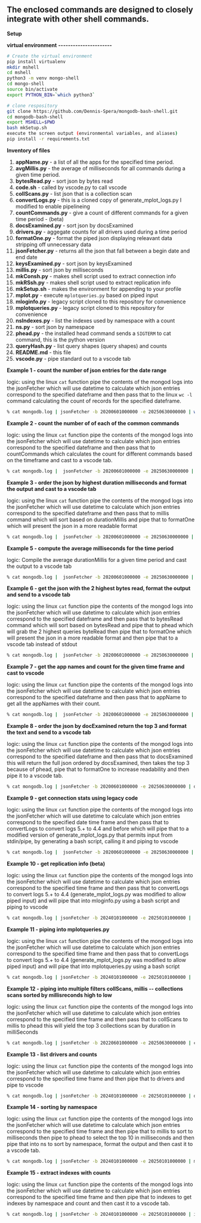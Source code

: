 ## The enclosed commands are designed to closely integrate with other shell commands. 

**Setup**

**virtual environment**
**----------------------**


```bash
# Create the virtual environment
pip install virtualenv
mkdir mshell
cd mshell
python3 -m venv mongo-shell
cd mongo-shell
source bin/activate
export PYTHON_BIN=`which python3`
```

```bash
# clone respository
git clone https://github.com/Dennis-Spera/mongodb-bash-shell.git
cd mongodb-bash-shell
export MSHELL=$PWD
bash mkSetup.sh
execute the screen output (environmental variables, and aliases)
pip install -r requirements.txt
```

**Inventory of files**

 1. **appName.py** - a list of all the apps for the specified time period.
 2. **avgMillis.py** - the average of milliseconds for all commands during a given time period.
 3. **bytesRead.py** - sort json by bytes read
 4. **code.sh** - called by vscode.py to call vscode
 5. **collScans.py** - list json that is a collection scan
 6. **convertLogs.py** - this is a cloned copy of generate_mplot_logs.py I modified to enable pipelineing
 7. **countCommands.py** - give a count of different commands for a given time period - (beta)
 8. **docsExamined.py** - sort json by docsExamined
 9. **drivers.py** - aggegate counts for all drivers used during a time period
10. **formatOne.py** - format the piped json displaying releavant data stripping off unnecessary data 
11. **jsonFetcher.py** - returns all the json that fall between a begin date and end date
12. **keysExamined.py** - sort json by keysExamined
14. **millis.py** - sort json by milliseconds
15. **mkConsh.py** - makes shell script used to extract connection info
16. **mkRSsh.py** - makes shell script used to extract replication info
17. **mkSetup.sh** - makes the environment for appending to your profile
18. **mplot.py** - execute `mplotqueries.py` based on piped input
19. **mloginfo.py** - legacy script cloned to this repository for convenience
20. **mplotqueries.py** - legacy script cloned to this repository for convenience
21. **nsIndexes.py** - list the indexes used by namespace with a count
22. **ns.py** - sort json by namespace
23. **phead.py** - the installed head command sends a `SIGTERM` to cat command, this is the python version
24. **queryHash.py** - list query shapes (query shapes) and counts
25. **README.md** - this file
26. **vscode.py** - pipe standard out to a vscode tab



**Example 1 - count the number of json entries for the date range**

logic: using the linux `cat` function pipe the contents of the mongod logs into the jsonFetcher which will use datetime
 to calculate which json entries correspond to the specified dateframe and then pass that to the linux `wc -l` command
 calculating the count of records for the specified dateframe.

```bash
% cat mongodb.log | jsonFetcher -b 20200601000000 -e 20250630000000 | wc -l

```
**Example 2 - count the number of of each of the common commands**

logic: using the linux `cat` function pipe the contents of the mongod logs into the jsonFetcher which will use datetime
 to calculate which json entries correspond to the specified dateframe and then pass that to countCommands which calculates
 the count for different commands based on the timeframe and cast to a vscode tab.

```bash
% cat mongodb.log |  jsonFetcher -b 20200601000000 -e 20250630000000 | countCommands | vscode

```

**Example 3 - order the json by highest duration milliseconds and format the output and cast to a vscode tab**

logic: using the linux `cat` function pipe the contents of the mongod logs into the jsonFetcher which will use datetime
 to calculate which json entries correspond to the specified dateframe and then pass that to millis command which will
 sort based on durationMillis and pipe that to formatOne which will present the json in a more readable format

```bash
% cat mongodb.log |  jsonFetcher -b 20200601000000 -e 20250630000000 | millis | formatOne | vscode

```

**Example 5 - compute the average milliseconds for the time period**

logic: Compile the average durationMillis for a given  time period and cast the output to a vscode tab

```bash
% cat mongodb.log |  jsonFetcher -b 20200601000000 -e 20250630000000 | avgMillis | vscode

```

**Example 6 - get the json with the 2 highest bytes read, format the output and send to a vscode tab**

logic: using the linux `cat` function pipe the contents of the mongod logs into the jsonFetcher which will use datetime
 to calculate which json entries correspond to the specified dateframe and then pass that to bytesRead command which will
 sort based on bytesRead and pipe that to phead which will grab the 2 highest queries byteRead then pipe that to formatOne 
 which will present the json in a more readable format and then pipe that to a vscode tab instead of stdout

```bash
% cat mongodb.log |  jsonFetcher -b 20200601000000 -e 20250630000000 | bytesRead | phead -r 2 | formatOne | vscode

```

**Example 7 - get the app names and count for the given time frame and cast to vscode**

logic: using the linux `cat` function pipe the contents of the mongod logs into the jsonFetcher which will use datetime
 to calculate which json entries correspond to the specified dateframe and then pass that to appName to get all the appNames
 with their count.

```bash
% cat mongodb.log |  jsonFetcher -b 20200601000000 -e 20250630000000 | appName | vscode

```

**Example 8 - order the json by docExamined return the top 3 and format the text and send to a vscode tab**

logic: using the linux `cat` function pipe the contents of the mongod logs into the jsonFetcher which will use datetime
 to calculate which json entries correspond to the specified dateframe and then pass that to docsExamined this will return
 the full json ordered by docsExamined, then takes the top 3 because of phead, pipe that to formatOne to increase readability
 and then pipe it to a vscode tab.
 
```bash
% cat mongodb.log | jsonFetcher -b 20200601000000 -e 20250630000000 | docsExamined | phead -r 3 | formatOne | vscode

```

**Example 9 - get connection stats using legacy code**

logic: using the linux `cat` function pipe the contents of the mongod logs into the jsonFetcher which will use datetime
 to calculate which json entries correspond to the specified date time frame and then pass that to convertLogs to convert
 logs 5.+ to 4.4 and before which will pipe that to a modified version of generate_mplot_logs.py that permits input from 
 stdin/pipe, by generating a bash script, calling it and piping to vscode

```bash
% cat mongodb.log |  jsonFetcher -b 20200601000000 -e 20250630000000 | convertLogs | mkConsh; bash connStats.sh | vscode

```

**Example 10 - get replication info (beta)**

logic: using the linux `cat` function pipe the contents of the mongod logs into the jsonFetcher which will use datetime
 to calculate which json entries correspond to the specified time frame and then pass that to convertLogs to convert
 logs 5.+ to 4.4 (generate_mplot_logs.py was modified to allow piped input) and will pipe that into mloginfo.py using a bash script and piping to vscode

```bash
% cat mongodb.log | jsonFetcher -b 20240101000000 -e 20250101000000 |  convertLogs | mkRSsh; bash rsInfo.sh | vscode

```

**Example 11 - piping into mplotqueries.py**

logic: using the linux `cat` function pipe the contents of the mongod logs into the jsonFetcher which will use datetime
 to calculate which json entries correspond to the specified time frame and then pass that to convertLogs to convert
 logs 5.+ to 4.4 (generate_mplot_logs.py was modified to allow piped input) and will pipe that into mplotqueries.py using a bash script

```bash
% cat mongodb.log | jsonFetcher -b 20240101000000 -e 20250101000000 |  convertLogs | mplot
```

**Example 12 - piping into multiple filters collScans, millis -- collections scans sorted by millisreconds high to low**

logic: using the linux `cat` function pipe the contents of the mongod logs into the jsonFetcher which will use datetime
 to calculate which json entries correspond to the specified time frame and then pass that to collScans to millis to phead 
 this will yield the top 3 collections scan by duration in milliSeconds

```bash
% cat mongodb.log | jsonFetcher -b 20220601000000 -e 20250630000000 | collScans | millis | phead -r 3 | formatOne | vscode

```
**Example 13 - list drivers and counts**

logic: using the linux `cat` function pipe the contents of the mongod logs into the jsonFetcher which will use datetime
 to calculate which json entries correspond to the specified time frame and then pipe that to drivers and pipe to vscode

```bash
% cat mongodb.log | jsonFetcher -b 20240101000000 -e 20250101000000 | drivers | vscode

```

**Example 14 - sorting by namespace**

logic: using the linux `cat` function pipe the contents of the mongod logs into the jsonFetcher which will use datetime
 to calculate which json entries correspond to the specified time frame and then pipe that to millis to sort to milliseconds
 then pipe to phead to select the top 10 in milliseconds and then pipe that into ns to sort by namespace, format the output
 and then cast it to a vscode tab.

```bash
% cat mongodb.log | jsonFetcher -b 20240101000000 -e 20250101000000 | millis | phead -r 10 | ns | formatOne | vscode
```

**Example 15 - extract indexes with counts**

logic: using the linux `cat` function pipe the contents of the mongod logs into the jsonFetcher which will use datetime
 to calculate which json entries correspond to the specified time frame and then pipe that to indexes to get indexes by 
 namespace and count and then cast it to a vscode tab.

```bash
% cat mongodb.log | jsonFetcher -b 20240101000000 -e 20250101000000 | indexes | vscode

```
